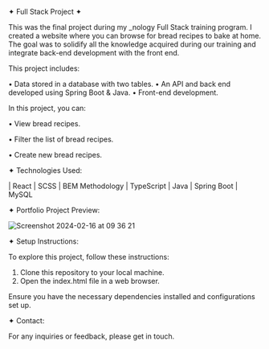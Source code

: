 ✦ Full Stack Project ✦

This was the final project during my _nology Full Stack training program. I created a website where you can browse for bread recipes to bake at home. The goal was to solidify all the knowledge acquired during our training and integrate back-end development with the front end.

This project includes:

  • Data stored in a database with two tables. 
  • An API and back end developed using Spring Boot & Java.
  • Front-end development.

In this project, you can:

 • View bread recipes.

 • Filter the list of bread recipes.

 • Create new bread recipes.

✦ Technologies Used:

| React | SCSS | BEM Methodology | TypeScript | Java | Spring Boot | MySQL

✦ Portfolio Project Preview: 

![Screenshot 2024-02-16 at 09 36 21](https://github.com/AISimonetta/full-stack/assets/122782260/f34dc232-7d0a-42c6-8276-23908ebf7ea4)

✦ Setup Instructions:

To explore this project, follow these instructions:

1. Clone this repository to your local machine.
2. Open the index.html file in a web browser.

Ensure you have the necessary dependencies installed and configurations set up.

✦ Contact:

For any inquiries or feedback, please get in touch.
